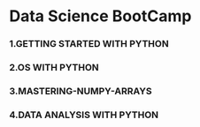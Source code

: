 
# Data Science BootCamp


### 1.GETTING STARTED WITH PYTHON
### 2.OS WITH PYTHON
### 3.MASTERING-NUMPY-ARRAYS
### 4.DATA ANALYSIS WITH PYTHON


